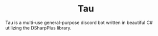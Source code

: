 <h1 align="center"> Tau </h1>

Tau is a multi-use general-purpose discord bot written in beautiful C# utilizing the DSharpPlus library.
